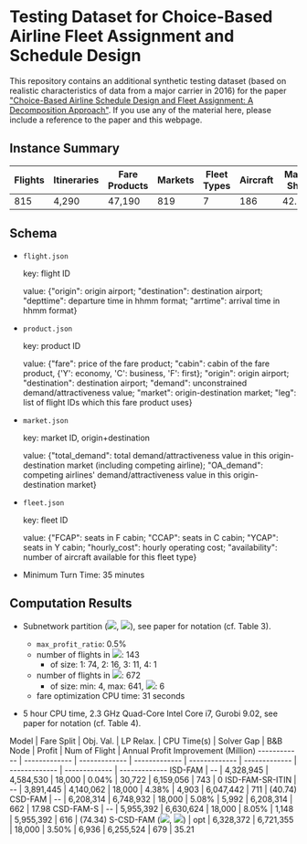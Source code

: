 # Testing Dataset for Choice-Based Airline Fleet Assignment and Schedule Design
This repository contains an additional synthetic testing dataset (based on realistic characteristics of data from a major carrier in 2016) for the paper ["Choice-Based Airline Schedule Design and Fleet Assignment: A Decomposition Approach"](https://papers.ssrn.com/sol3/papers.cfm?abstract_id=3513164). If you use any of the material here, please include a reference to the paper and this webpage.


## Instance Summary

Flights | Itineraries | Fare Products | Markets | Fleet Types | Aircraft | Market Share
------------ | ------------- | ------------- | ------------- | ------------- | ------------- | ------------- 
815 | 4,290 | 47,190 | 819 | 7 | 186 | 42.36%

## Schema

- `flight.json`
  
  key: flight ID
  
  value:
  {"origin": origin airport;
  "destination": destination airport;
  "depttime": departure time in hhmm format;
  "arrtime": arrival time in hhmm format}
  
- `product.json`

  key: product ID
  
  value:
  {"fare": price of the fare product;
  "cabin": cabin of the fare product, {'Y': economy, 'C': business, 'F': first};
  "origin": origin airport;
  "destination": destination airport;
  "demand": unconstrained demand/attractiveness value;
  "market": origin-destination market;
  "leg": list of flight IDs which this fare product uses}
  
- `market.json`

  key: market ID, origin+destination
  
  value:
  {"total_demand": total demand/attractiveness value in this origin-destination market (including competing airline);
   "OA_demand": competing airlines' demand/attractiveness value in this origin-destination market}
   
- `fleet.json`

  key: fleet ID
  
  value:
  {"FCAP": seats in F cabin; 
   "CCAP": seats in C cabin; 
   "YCAP": seats in Y cabin;
   "hourly_cost": hourly operating cost;
   "availability": number of aircraft available for this fleet type}
  
- Minimum Turn Time: 35 minutes
  
## Computation Results

- Subnetwork partition (<img src="https://render.githubusercontent.com/render/math?math=\Pi_c">, <img src="https://render.githubusercontent.com/render/math?math=\Pi_t">), see paper for notation (cf. Table 3).

  - ``max_profit_ratio``: 0.5%
  - number of flights in <img src="https://render.githubusercontent.com/render/math?math=\Pi_c">: 143
    - of size: 1: 74, 2: 16, 3: 11, 4: 1
  - number of flights in <img src="https://render.githubusercontent.com/render/math?math=\Pi_t">: 672
    - of size: min: 4, max: 641, <img src="https://render.githubusercontent.com/render/math?math=|\Pi_t|">: 6
  - fare optimization CPU time: 31 seconds

- 5 hour CPU time, 2.3 GHz Quad-Core Intel Core i7, Gurobi 9.02, see paper for notation (cf. Table 4).

Model | Fare Split | Obj. Val. | LP Relax. | CPU Time(s) | Solver Gap | B&B Node | Profit | Num of Flight | Annual Profit Improvement (Million)
------------ | ------------- | ------------- | ------------- | ------------- | ------------- | ------------- | ------------- | ------------- 
ISD-FAM | -- | 4,328,945 | 4,584,530 | 18,000 | 0.04% |  30,722 | 6,159,056 | 743 | 0
ISD-FAM-SR-ITIN | -- | 3,891,445 | 4,140,062 | 18,000 | 4.38% |  4,903 | 6,047,442 | 711 | (40.74)
CSD-FAM | -- | 6,208,314 | 6,748,932 | 18,000 | 5.08% |  5,992 | 6,208,314 | 662 | 17.98
CSD-FAM-S | -- | 5,955,392 | 6,630,624 | 18,000 | 8.05% |  1,148 | 5,955,392 | 616 | (74.34)
S-CSD-FAM (<img src="https://render.githubusercontent.com/render/math?math=\Pi_c">, <img src="https://render.githubusercontent.com/render/math?math=\Pi_t">) | opt | 6,328,372 | 6,721,355 | 18,000 | 3.50% |  6,936 | 6,255,524 | 679 | 35.21
